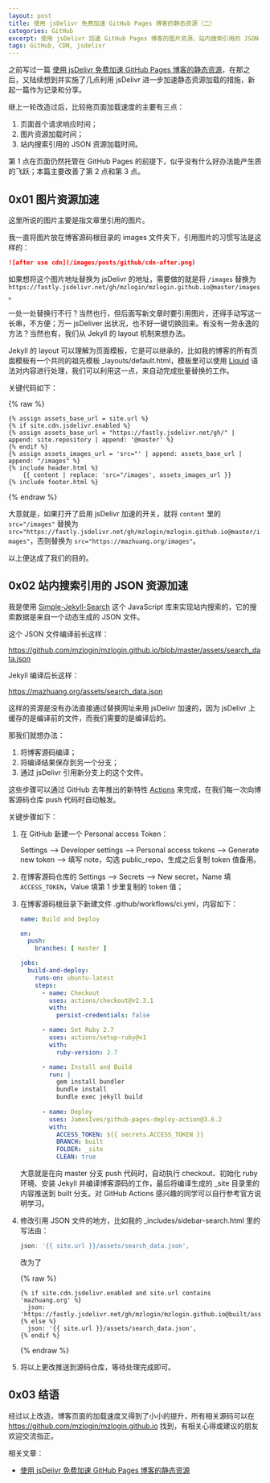 ```yaml
---
layout: post
title: 使用 jsDelivr 免费加速 GitHub Pages 博客的静态资源（二）
categories: GitHub
excerpt: 使用 jsDelivr 加速 GitHub Pages 博客的图片资源、站内搜索引用的 JSON 资源。
tags: GitHub, CDN, jsdelivr
---
```


之前写过一篇 [使用 jsDelivr 免费加速 GitHub Pages 博客的静态资源](https://mazhuang.org/2020/05/01/cdn-for-github-pages/)，在那之后，又陆续想到并实施了几点利用 jsDelivr 进一步加速静态资源加载的措施，新起一篇作为记录和分享。

继上一轮改造过后，比较拖页面加载速度的主要有三点：

1. 页面首个请求响应时间；
2. 图片资源加载时间；
3. 站内搜索引用的 JSON 资源加载时间。

第 1 点在页面仍然托管在 GitHub Pages 的前提下，似乎没有什么好办法能产生质的飞跃；本篇主要改善了第 2 点和第 3 点。

## 0x01 图片资源加速

这里所说的图片主要是指文章里引用的图片。

我一直将图片放在博客源码根目录的 images 文件夹下，引用图片的习惯写法是这样的：

```markdown
![after use cdn](/images/posts/github/cdn-after.png)
```

如果想将这个图片地址替换为 jsDelivr 的地址，需要做的就是将 `/images` 替换为 `https://fastly.jsdelivr.net/gh/mzlogin/mzlogin.github.io@master/images`。

一处一处替换行不行？当然也行，但后面写新文章时要引用图片，还得手动写这一长串，不方便；万一 jsDeliver 出状况，也不好一键切换回来。有没有一劳永逸的方法？当然也有，我们从 Jekyll 的 layout 机制来想办法。

Jekyll 的 layout 可以理解为页面模板，它是可以继承的，比如我的博客的所有页面模板有一个共同的祖先模板 _layouts/default.html，模板里可以使用 [Liquid](https://github.com/Shopify/liquid/wiki/Liquid-for-Designers) 语法对内容进行处理，我们可以利用这一点，来自动完成批量替换的工作。

关键代码如下：

{% raw %}
```liquid
{% assign assets_base_url = site.url %}
{% if site.cdn.jsdelivr.enabled %}
{% assign assets_base_url = "https://fastly.jsdelivr.net/gh/" | append: site.repository | append: '@master' %}
{% endif %}
{% assign assets_images_url = 'src="' | append: assets_base_url | append: "/images" %}
{% include header.html %}
    {{ content | replace: 'src="/images', assets_images_url }}
{% include footer.html %}
```
{% endraw %}

大意就是，如果打开了启用 jsDelivr 加速的开关，就将 `content` 里的 `src="/images"` 替换为 `src="https://fastly.jsdelivr.net/gh/mzlogin/mzlogin.github.io@master/images"`，否则替换为 `src="https://mazhuang.org/images"`。

以上便达成了我们的目的。

## 0x02 站内搜索引用的 JSON 资源加速

我是使用 [Simple-Jekyll-Search](https://github.com/christian-fei/Simple-Jekyll-Search) 这个 JavaScript 库来实现站内搜索的，它的搜索数据是来自一个动态生成的 JSON 文件。

这个 JSON 文件编译前长这样：

<https://github.com/mzlogin/mzlogin.github.io/blob/master/assets/search_data.json>

Jekyll 编译后长这样：

<https://mazhuang.org/assets/search_data.json>

这样的资源是没有办法直接通过替换网址来用 jsDelivr 加速的，因为 jsDelivr 上缓存的是编译前的文件，而我们需要的是编译后的。

那我们就想办法：

1. 将博客源码编译；
2. 将编译结果保存到另一个分支；
3. 通过 jsDelivr 引用新分支上的这个文件。

这些步骤可以通过 GitHub 去年推出的新特性 [Actions](https://github.com/features/actions) 来完成，在我们每一次向博客源码仓库 push 代码时自动触发。

关键步骤如下：

1. 在 GitHub 新建一个 Personal access Token：

    Settings --> Developer settings --> Personal access tokens --> Generate new token --> 填写 note，勾选 public_repo，生成之后复制 token 值备用。

2. 在博客源码仓库的 Settings --> Secrets --> New secret，Name 填 `ACCESS_TOKEN`，Value 填第 1 步里复制的 token 值；

3. 在博客源码根目录下新建文件 .github/workflows/ci.yml，内容如下：

    ```yaml
    name: Build and Deploy

    on:
      push:
        branches: [ master ]

    jobs:
      build-and-deploy:
        runs-on: ubuntu-latest
        steps:
          - name: Checkout
            uses: actions/checkout@v2.3.1
            with: 
              persist-credentials: false

          - name: Set Ruby 2.7
            uses: actions/setup-ruby@v1
            with:
              ruby-version: 2.7

          - name: Install and Build
            run: |
              gem install bundler
              bundle install
              bundle exec jekyll build
            
          - name: Deploy
            uses: JamesIves/github-pages-deploy-action@3.6.2
            with:
              ACCESS_TOKEN: ${{ secrets.ACCESS_TOKEN }}
              BRANCH: built
              FOLDER: _site
              CLEAN: true
    ```

    大意就是在向 master 分支 push 代码时，自动执行 checkout、初始化 ruby 环境、安装 Jekyll 并编译博客源码的工作，最后将编译生成的 _site 目录里的内容推送到 built 分支。对 GitHub Actions 感兴趣的同学可以自行参考官方说明学习。

4. 修改引用 JSON 文件的地方，比如我的 _includes/sidebar-search.html 里的写法由：

    ```javascript
    json: '{{ site.url }}/assets/search_data.json',
    ```

    改为了

    {% raw %}
    ```liquid
    {% if site.cdn.jsdelivr.enabled and site.url contains 'mazhuang.org' %}
      json: 'https://fastly.jsdelivr.net/gh/mzlogin/mzlogin.github.io@built/assets/search_data.json',
    {% else %}
      json: '{{ site.url }}/assets/search_data.json',
    {% endif %}
    ```
    {% endraw %}

5. 将以上更改推送到源码仓库，等待处理完成即可。

## 0x03 结语

经过以上改造，博客页面的加载速度又得到了小小的提升，所有相关源码可以在 <https://github.com/mzlogin/mzlogin.github.io> 找到，有相关心得或建议的朋友欢迎交流指正。

相关文章：

- [使用 jsDelivr 免费加速 GitHub Pages 博客的静态资源](https://mazhuang.org/2020/05/01/cdn-for-github-pages/)
